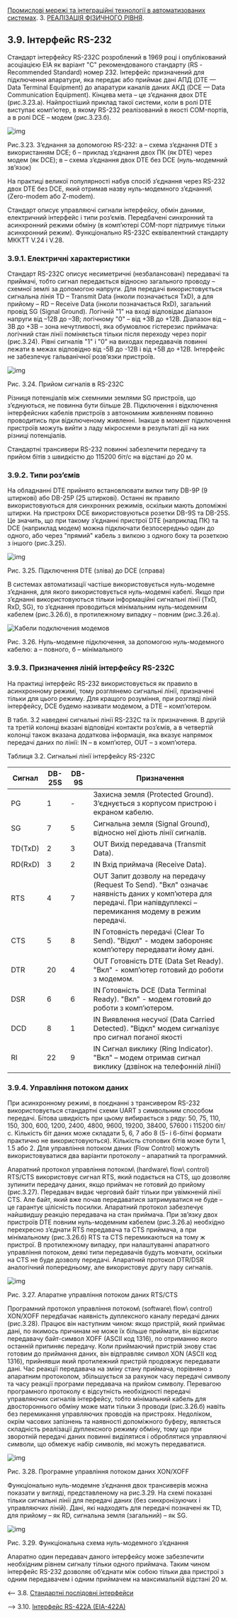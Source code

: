 [Промислові мережі та інтеграційні технології в автоматизованих системах](README.md). 3. [РЕАЛІЗАЦІЯ ФІЗИЧНОГО РІВНЯ](3.md).

## 3.9. Інтерфейс RS-232

Стандарт інтерфейсу RS-232C розроблений в 1969 році і опублікований асоціацією EIA як варіант "С" рекомендованого стандарту (RS -Recommended Standard) номер 232. Інтерфейс призначений для підключення апаратури, яка передає або приймає дані АПД (DTE — Data Terminal Equipment) до апаратури каналів даних АКД (DCE — Data Communication Equipment). Кінцева мета – це з’єднання двох DTE (рис.3.23.а). Найпростіший приклад такої системи, коли в ролі DTE виступає комп’ютер, в якому RS-232 реалізований в якості COM-портів, а в ролі DCE – модем (рис.3.23.б). 

![img](media3/3_23.png)

Рис.3.23. З’єднання за допомогою RS-232: а – схема з’єднання DTE з використанням DCE; б – приклад з’єднання двох ПК (як DTE) через модем (як DCE); в – схема з’єднання двох DTE без DCE (нуль-модемний зв’язок)

На практиці великої популярності набув спосіб з’єднання через RS-232 двох DTE без DCE, який отримав назву нуль-модемного з’єднання\ (Zero-modem або Z-modem). 

Стандарт описує управляючі сигнали інтерфейсу, обмін даними, електричний інтерфейс і типи роз’ємів. Передбачені синхронний та асинхронний режими обміну (в комп’ютері COM-порт підтримує тільки асинхронний режим). Функціонально RS-232C еквівалентний стандарту МККТТ V.24 і V.28. 

### 3.9.1. Електричні характеристики

Стандарт RS-232C описує несиметричні (незбалансовані) передавачі та приймачі, тобто сигнал передається відносно загального проводу – схемної землі за допомогою напруги. Для передачі використовується сигнальна лінія TD – Transmit Data (інколи позначається TxD), а для прийому – RD – Receive Data (інколи позначається RxD), загальний провід SG (Signal Ground). Логічній "1" на вході відповідає діапазон напруги від –12В до –3В; логічному "0" – від +3В до +12В. Діапазон від –3В до +3В – зона нечутливості, яка обумовлює гістерезис приймача: логічний стан лінії поміняється тільки після переходу через поріг (рис.3.24). Рівні сигналів "1" і "0" на виходах передавачів повинні лежати в межах відповідно від -5В до -12В і від +5В до +12В. Інтерфейс не забезпечує гальванічної розв’язки пристроїв. 

![img](media3/3_24.png)

Рис. 3.24. Прийом сигналів в RS-232C

Різниця потенціалів між схемними землями SG пристроїв, що з’єднуються, не повинна бути більше 2В. Підключення і відключення інтерфейсних кабелів пристроїв з автономним живленням повинно проводитись при відключеному живленні. Інакше в момент підключення пристроїв можуть вийти з ладу мікросхеми в результаті дії на них різниці потенціалів.

Стандартні трансивери RS-232 повинні забезпечити передачу та прийом бітів з швидкістю до 115200 біт/с на відстані до 20 м.

### 3.9.2. Типи роз’ємів

На обладнанні DTE прийнято встановлювати вилки типу DB-9P (9 штиркові) або DB-25P (25 штиркові). Останні як правило використовуються для синхронних режимів, оскільки мають допоміжні штирки. На пристроях DCE використовуються розетки DB-9S та DB-25S. Це значить, що при такому з’єднанні пристрої DTE (наприклад ПК) та DCE (наприклад модем) можна підключати безпосередньо один до одного, або через "прямий" кабель з вилкою з одного боку та розеткою з іншого (рис.3.25).

![img](media3/3_25.png)

Рис. 3.25. Підключення DTE (зліва) до DCE (справа)

В системах автоматизації частіше використовується нуль-модемне з’єднання, для якого використовується нуль-модемні кабелі. Якщо при з’єднанні використовуються тільки інформаційні сигнальні лінії (TxD, RxD, SG), то з’єднання проводиться мінімальним нуль-модемним кабелем (рис.3.26.б), в протилежному випадку – повним (рис.3.26.а). 

![Кабели подключения модемов](media3/3_26.png)

 Рис. 3.26. Нуль-модемне підключення, за допомогою нуль-модемного кабелю: а – повного, б – мінімального

### 3.9.3. Призначення ліній інтерфейсу RS-232C

На практиці інтерфейс RS-232 використовується як правило в асинхронному режимі, тому розглянемо сигнальні лінії, призначені тільки для цього режиму. Для кращого розуміння, при розгляді ліній інтерфейсу, DCE будемо називати модемом, а DTE – комп’ютером.

В табл. 3.2 наведені сигнальні лінії RS-232C та їх призначення. В другій та третій колонці вказані відповідні контакти роз’ємів, а в четвертій колонці також вказана додаткова інформація, яка вказує напрямок передачі даних по лінії: IN – в комп’ютер, OUT – з комп’ютера. 

Таблиця 3.2. Сигнальні лінії інтерфейсу RS-232C

| Сигнал  | DB-25S | DB-9S | Призначення                                                  |
| ------- | ------ | ----- | ------------------------------------------------------------ |
| PG      | 1      | -     | Захисна земля (Protected Ground). З’єднується з корпусом пристрою і екраном кабелю. |
| SG      | 7      | 5     | Сигнальна земля (Signal Ground), відносно неї діють лінії сигналів. |
| TD(TxD) | 2      | 3     | OUT Вихід передавача (Transmit Data).                        |
| RD(RxD) | 3      | 2     | IN Вхід приймача (Receive Data).                             |
| RTS     | 4      | 7     | OUT Запит дозволу на передачу (Request To Send). "Вкл" означає наявність даних у  комп’ютера для передачі. При напівдуплексі – перемикання модему в режим  передачі. |
| CTS     | 5      | 8     | IN Готовність передачі (Clear To Send). "Відкл" - модем забороняє комп’ютеру  передавати йому дані. |
| DTR     | 20     | 4     | OUT Готовність DTE (Data Set Ready). "Вкл" - комп’ютер готовий до роботи з  модемом. |
| DSR     | 6      | 6     | IN Готовність DCE (Data Terminal Ready). "Вкл" - модем готовий до роботи з комп’ютером. |
| DCD     | 8      | 1     | IN Виявлення несучої (Data Carried  Detected). "Відкл" модем  сигналізує про сигнал поганої якості |
| RI      | 22     | 9     | IN Сигнал виклику (Ring Indicator). "Вкл" – модем отримав сигнал виклику  (дзвінок на телефонній лінії) |



### 3.9.4. Управління потоком даних 

При асинхронному режимі, в поєднанні з трансивером RS-232 використовується стандартні схеми UART з символьним способом передачі. Бітова швидкість при цьому вибирається з ряду: 50, 75, 110, 150, 300, 600, 1200, 2400, 4800, 9600, 19200, 38400, 57600 і 115200 біт/с. Кількість біт даних може складати 5, 6, 7 або 8 (5- і 6-бітні формати практично не використовуються). Кількість стопових бітів може бути 1, 1.5 або 2. Для управління потоком даних (Flow Control) можуть використовуватися два варіанти протоколу – апаратний та програмний. 


Апаратний протокол управління потоком\ (hardware\ flow\ control\) RTS/CTS використовує сигнал RTS, який подається на CTS, що дозволяє зупинити передачу даних, якщо приймач не готовий до прийому (рис.3.27). Передавач видає черговий байт тільки при увімкненій лінії CTS. Але байт, який вже почав передаватися затримуватися не буде – це гарантує цілісність посилки. Апаратний протокол забезпечує найшвидшу реакцію передавача на стан приймача. При зв’язку двох пристроїв DTE повним нуль-модемним кабелем (рис.3.26.а) необхідно перехресно з’єднати RTS передавача та CTS приймача, а при мінімальному (рис.3.26.б) RTS та CTS перемикаються на тому ж пристрої. В протилежному випадку, при налаштуванні апаратного управління потоком, деякі типи передавачів будуть мовчати, оскільки на CTS не буде дозволу передачі. Апаратний протокол DTR/DSR аналогічний попередньому, але використовує другу пару сигналів.

 ![img](media3/3_27.png)

Рис. 3.27. Апаратне управління потоком даних RTS/CTS

Програмний протокол управління потоком\ (software\ flow\ control\) XON/XOFF передбачає наявність дуплексного каналу передачі даних (рис.3.28). Працює він наступним чином: якщо пристрій, який приймає дані, по якимось причинам не може їх більше приймати, він відсилає передавачу байт-символ XOFF (ASCII код 1316), по отриманню якого останній припиняє передачу. Коли приймаючий пристрій знову стає готовим до приймання даних, він відправляє символ XON (ASCII код 1316), прийнявши який протилежний пристрій продовжує передавати дані. Час реакції передавача на зміну стану приймача, порівняно з апаратним протоколом, збільшується за рахунок часу передачі символу та часу реакції програми передавача на прийом символу. Перевагою програмного протоколу є відсутність необхідності передачі управляючих сигналів інтерфейсу, тобто мінімальний кабель для двостороннього обміну може мати тільки 3 проводи (рис.3.26.б) навіть без перемикання управляючих проводів на пристроях. Недоліком, окрім часових запізнень та наявності допоміжного буферу, являється складність реалізації дуплексного режиму обміну, тому що при зворотній передачі даних повинні виділятися і оброблятися управляючі символи, що обмежує набір символів, які можуть передаватися.

![img](media3/3_28.png)

Рис. 3.28. Програмне управління потоком даних XON/XOFF

Функціонально нуль-модемне з’єднання двох трансиверів можна показати у вигляді, представленому на рис.3.29. На схемі показані тільки сигнальні лінії для передачі даних (без синхронізуючих і управляючих ліній). Дані, які надходять для передачі позначені як TD, для прийому – як RD, сигнальна земля (загальний) – як SG. 

![img](media3/3_29.png)

Рис. 3.29. Функціональна схема нуль-модемного з’єднання

Апаратно один передавач даного інтерфейсу може забезпечити необхідним рівнем сигналу тільки одного приймача. Таким чином інтерфейс RS-232 дозволяє об’єднати між собою тільки два пристрої з одним передавачем і одним приймачем на максимальній відстані 20 м. 



<-- 3.8. [Стандартні послідовні інтерфейси](3_8.md) 

--> 3.10. [Інтерфейс RS-422A (EIA-422A)](3_10.md) 